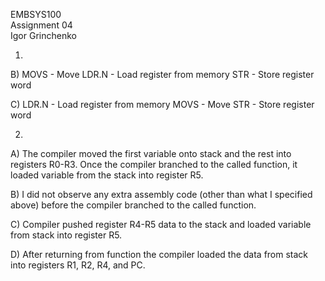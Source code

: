 EMBSYS100 <br>
Assignment 04 <br>
Igor Grinchenko <br>

1.
B) MOVS - Move
   LDR.N - Load register from memory
   STR - Store register word

C) LDR.N - Load register from memory
   MOVS - Move
   STR - Store register word

2.
A) The compiler moved the first variable onto stack and the rest into registers R0-R3. Once the compiler branched to the called function, it loaded variable from the stack into register R5.

B) I did not observe any extra assembly code (other than what I specified above) before the compiler branched to the called function.

C) Compiler pushed register R4-R5 data to the stack and loaded variable from stack into register R5.

D) After returning from function the compiler loaded the data from stack into registers R1, R2, R4, and PC.